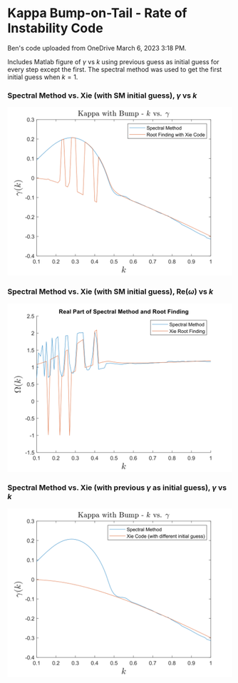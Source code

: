 # Kappa Bump-on-Tail - Rate of Instability Code
Ben's code uploaded from OneDrive March 6, 2023 3:18 PM.

Includes Matlab figure of $\gamma$ vs $k$ using previous guess as initial guess for every step except the first. The spectral method was used to get the first initial guess when $k=1$.

### Spectral Method vs. Xie (with SM initial guess), $\gamma$ vs $k$
![](figs/kappaBumpImagXieSM_SMInit.svg)

### Spectral Method vs. Xie (with SM initial guess), $\text{Re}(\omega)$ vs $k$
![](figs/kappaBumpRealXieSM_SMInit.svg)

### Spectral Method vs. Xie (with previous $\gamma$ as initial guess), $\gamma$ vs $k$
![](figs/kappaBumpXieSM_PreviousInit.svg)
